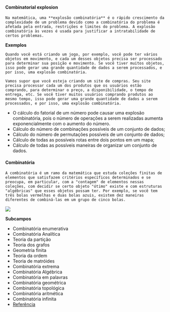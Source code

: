 #### Combinatorial explosion
```ad-hint
Na matemática, uma **explosão combinatória** é o rápido crescimento da complexidade de um problema devido como a combinatória do problema é afetada pela entrada, restrições e limites do problema. A explosão combinatória às vezes é usada para justificar a intratabilidade de certos problemas.
```

**Exemplos**
```ad-abstract
Quando você está criando um jogo, por exemplo, você pode ter vários objetos em movimento, e cada um desses objetos precisa ser processado para determinar sua posição e movimento. Se você tiver muitos objetos, isso pode gerar uma grande quantidade de dados a serem processados, e por isso, uma explosão combinatória.
```
```ad-abstract
Vamos supor que você esteja criando um site de compras. Seu site precisa processar cada um dos produtos que os usuários estão comprando, para determinar o preço, a disponibilidade, o tempo de entrega, etc. Se você tiver muitos usuários comprando produtos ao mesmo tempo, isso pode gerar uma grande quantidade de dados a serem processados, e por isso, uma explosão combinatória.
```
- O cálculo do fatorial de um número pode causar uma explosão combinatória, pois o número de operações a serem realizadas aumenta exponencialmente com o aumento do número.
- Cálculo do número de combinações possíveis de um conjunto de dados;
- Cálculo do número de permutações possíveis de um conjunto de dados;
- Cálculo de todas as possíveis rotas entre dois pontos em um mapa;
- Cálculo de todas as possíveis maneiras de organizar um conjunto de dados.

#### Combinatória
```ad-hint
A combinatória é um ramo da matemática que estuda coleções finitas de elementos que satisfazem critérios específicos determinados e se preocupa, em particular, com a "contagem" de elementos nessas coleções, com decidir se certo objeto "ótimo" existe e com estruturas "algébricas" que esses objetos possam ter. Por exemplo, se você tem três bolas vermelhas e duas bolas azuis, existem dez maneiras diferentes de combiná-las em um grupo de cinco bolas.
```
![](https://upload.wikimedia.org/wikipedia/commons/thumb/a/a2/Automata_theory.svg/300px-Automata_theory.svg.png)

**Subcampos**
- Combinatória enumerativa
- Combinatória Analítica
- Teoria da partição
- Teoria dos grafos
- Geometria finita
- Teoria da ordem
- Teoria de matróides
- Combinatória extrema
- Combinatória Algébrica
- Combinatória em palavras
- Combinatória geométrica
- Combinatória topológica
- Combinatória aritmética
- Combinatória infinita
- [Referência](https://en.wikipedia.org/wiki/Combinatorics)